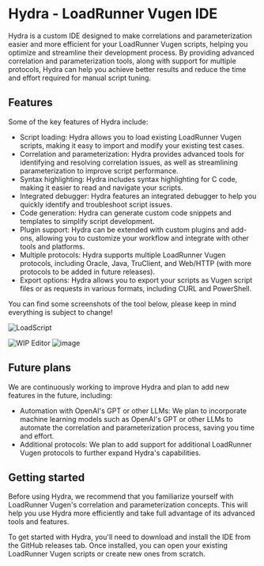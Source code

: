 # Hydra - LoadRunner Vugen IDE

Hydra is a custom IDE designed to make correlations and parameterization easier and more efficient for your LoadRunner Vugen scripts, helping you optimize and streamline their development process. 
By providing advanced correlation and parameterization tools, along with support for multiple protocols, Hydra can help you achieve better results and reduce the time and effort required for manual script tuning.

## Features
Some of the key features of Hydra include:
- Script loading: Hydra allows you to load existing LoadRunner Vugen scripts, making it easy to import and modify your existing test cases.
- Correlation and parameterization: Hydra provides advanced tools for identifying and resolving correlation issues, as well as streamlining parameterization to improve script performance.
- Syntax highlighting: Hydra includes syntax highlighting for C code, making it easier to read and navigate your scripts.
- Integrated debugger: Hydra features an integrated debugger to help you quickly identify and troubleshoot script issues.
- Code generation: Hydra can generate custom code snippets and templates to simplify script development.
- Plugin support: Hydra can be extended with custom plugins and add-ons, allowing you to customize your workflow and integrate with other tools and platforms.
- Multiple protocols: Hydra supports multiple LoadRunner Vugen protocols, including Oracle, Java, TruClient, and Web/HTTP (with more protocols to be added in future releases).
- Export options: Hydra allows you to export your scripts as Vugen script files or as requests in various formats, including CURL and PowerShell.

You can find some screenshots of the tool below, please keep in mind everything is subject to change!

![LoadScript](https://user-images.githubusercontent.com/24358694/234293102-3704c102-baff-4ed6-a279-33be4e29a024.jpg)

![WIP Editor](https://user-images.githubusercontent.com/24358694/234293163-0fc68c4b-8bb4-4fbe-95c1-df293a27c658.jpg)
![image](https://user-images.githubusercontent.com/24358694/234886378-a83d7613-39b1-4fe3-89bc-95fd2acca240.png)


## Future plans
We are continuously working to improve Hydra and plan to add new features in the future, including:
- Automation with OpenAI's GPT or other LLMs: We plan to incorporate machine learning models such as OpenAI's GPT or other LLMs to automate the correlation and parameterization process, saving you time and effort.
- Additional protocols: We plan to add support for additional LoadRunner Vugen protocols to further expand Hydra's capabilities.

## Getting started
Before using Hydra, we recommend that you familiarize yourself with LoadRunner Vugen's correlation and parameterization concepts. This will help you use Hydra more efficiently and take full advantage of its advanced tools and features.

To get started with Hydra, you'll need to download and install the IDE from the GitHub releases tab. Once installed, you can open your existing LoadRunner Vugen scripts or create new ones from scratch.
